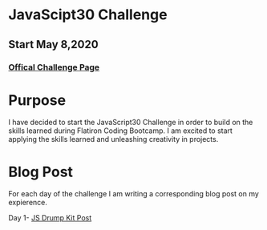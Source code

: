 # JavaScipt30 Challenge
## Start May 8,2020
### [Offical Challenge Page](https://javascript30.com/)

# Purpose
I have decided to start the JavaScript30 Challenge in order to build on the skills learned during Flatiron Coding Bootcamp. I am excited to start applying the skills learned and unleashing creativity in projects.

# Blog Post
For each day of the challenge I am writing a corresponding blog post on my expierence.

Day 1- [JS Drump Kit Post](https://blitzparanoia.github.io/javascript30_challenge)

